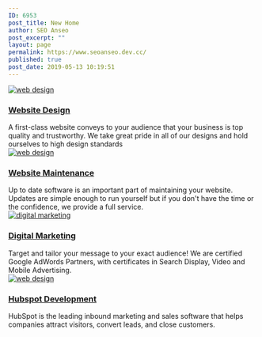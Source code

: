 ```yaml
---
ID: 6953
post_title: New Home
author: SEO Anseo
post_excerpt: ""
layout: page
permalink: https://www.seoanseo.dev.cc/
published: true
post_date: 2019-05-13 10:19:51
---
```

<div class="box-styler x-column x-sm x-1-4" style="padding: 0px; opacity: 1; transform: translate(0px, 0px); transition-duration: 750ms;" data-x-element="column" data-x-params="{&quot;fade&quot;:true}" data-fade="true">
<div class="e4889-12 x-text">
  <a href="https://seoanseo.ca/web-design/" style="outline: none;"><img src="//seoanseo.ca/wp-content/uploads/2018/06/web-design_Web-Design-1.png" alt="web design">
<h3>Website
Design</h3>
</a><a href="https://seoanseo.ca/web-design/" style="outline: none;"></a><a href="https://seoanseo.ca/web-design/" style="outline: none;"></a>
<div class="service_body">
A first-class website conveys to your audience that your business is top quality and trustworthy. We take great pride in all of our designs and hold ourselves to high design standards</div>
</div>
</div>
<div class="box-styler x-column x-sm x-1-4" style="padding: 0px; opacity: 1; transform: translate(0px, 0px); transition-duration: 750ms;" data-x-element="column" data-x-params="{&quot;fade&quot;:true}" data-fade="true">
<div class="e4889-14 x-text">
  <a href="https://seoanseo.ca/website-maintenance/"><img src="https://seoanseo.ca/wp-content/uploads/2018/11/SEO-CAD-ICONS_maint.png" alt="web design">
<h3>Website Maintenance</h3>
</a><a href="https://seoanseo.ca/website-maintenance/"></a><a href="https://seoanseo.ca/website-maintenance/"></a>
<div class="service_body">
Up to date software is an important part of maintaining your website. Updates are simple enough to run yourself but if you don't have the time or the confidence, we provide a full service.</div>
</div>
</div>
<div class="box-styler x-column x-sm x-1-4" style="padding: 0px; opacity: 1; transform: translate(0px, 0px); transition-duration: 750ms;" data-x-element="column" data-x-params="{&quot;fade&quot;:true}" data-fade="true">
<div class="e4889-16 x-text">
  <a href="https://seoanseo.ca/digital-marketing/"><img src="//seoanseo.ca/wp-content/uploads/2018/06/adwords_Marketing-1.png" alt="digital marketing">
<h3>Digital
Marketing</h3>
</a><a href="https://seoanseo.ca/digital-marketing/"></a><a href="https://seoanseo.ca/digital-marketing/"></a>
<div class="service_body">
Target and tailor your message to your exact audience!
We are certified Google AdWords Partners, with certificates in Search Display, Video and Mobile Advertising.</div>
</div>
</div>
<div class="box-styler x-column x-sm x-1-4" style="padding: 0px; opacity: 1; transform: translate(0px, 0px); transition-duration: 750ms;" data-x-element="column" data-x-params="{&quot;fade&quot;:true}" data-fade="true">
<div class="e4889-18 x-text">
  <a href="https://seoanseo.ca/hubspot-development/"><img src="//seoanseo.ca/wp-content/uploads/2018/06/hs90_Hubspot-1.png" alt="web design">
<h3>Hubspot
Development</h3>
</a><a href="https://seoanseo.ca/hubspot-development/"></a><a href="https://seoanseo.ca/hubspot-development/"></a>
<div class="service_body">
HubSpot is the leading inbound marketing and sales software that helps companies attract visitors, convert leads, and close customers.</div>
</div>
</div>